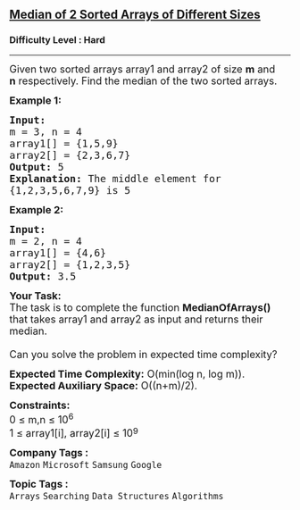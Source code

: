 <h2><a href="https://www.geeksforgeeks.org/problems/median-of-2-sorted-arrays-of-different-sizes/1?page=1&category=Arrays,Strings,Linked%20List&difficulty=Hard&status=unsolved&sortBy=submissions">Median of 2 Sorted Arrays of Different Sizes</a></h2><h3>Difficulty Level : Hard</h3><hr><div class="problems_problem_content__Xm_eO"><p><span style="font-size:18px">Given two sorted arrays array1 and array2 of size <strong>m</strong> and<strong> n</strong>&nbsp;respectively. Find the median of the two sorted arrays.</span></p>

<p><span style="font-size:18px"><strong>Example 1:</strong></span></p>

<pre><span style="font-size:18px"><strong>Input:
</strong>m = 3, n = 4
array1[] = {1,5,9}
array2[] = {2,3,6,7}
<strong>Output: </strong>5<strong>
Explanation: </strong>The middle&nbsp;element for
{1,2,3,5,6,7,9} is 5</span>
</pre>

<p><span style="font-size:18px"><strong>Example 2:</strong></span></p>

<pre><span style="font-size:18px"><strong>Input:
</strong>m = 2, n = 4
array1[] = {4,6}
array2[] = {1,2,3,5}
<strong>Output: </strong>3.5</span></pre>

<p><span style="font-size:18px"><strong>Your Task:</strong><br>
The task is to complete the function <strong>MedianOfArrays()</strong> that takes array1 and array2 as input and returns their median.&nbsp;<br>
<br>
Can you solve the problem in expected time complexity?</span></p>

<p><span style="font-size:18px"><strong>Expected Time Complexity:</strong>&nbsp;O(min(log n, log m)).<br>
<strong>Expected Auxiliary Space:</strong>&nbsp;O((n+m)/2).</span></p>

<p><span style="font-size:18px"><strong>Constraints:&nbsp;</strong><br>
0 ≤ m,n ≤ 10<sup>6</sup><br>
1 ≤ array1[i], array2[i] ≤ 10</span><sup><span style="font-size:15px">9</span></sup></p>
</div><p><span style=font-size:18px><strong>Company Tags : </strong><br><code>Amazon</code>&nbsp;<code>Microsoft</code>&nbsp;<code>Samsung</code>&nbsp;<code>Google</code>&nbsp;<br><p><span style=font-size:18px><strong>Topic Tags : </strong><br><code>Arrays</code>&nbsp;<code>Searching</code>&nbsp;<code>Data Structures</code>&nbsp;<code>Algorithms</code>&nbsp;
